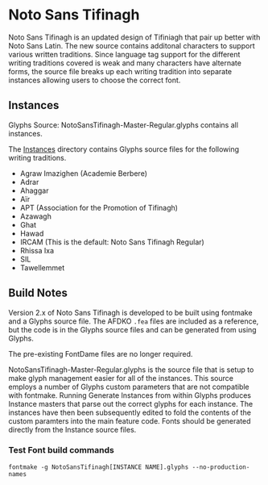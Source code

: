 # Noto Sans Tifinagh

Noto Sans Tifinagh is an updated design of Tifiniagh that pair up better with Noto Sans Latin. The new source contains additonal characters to support various written traditions. Since language tag support for the different writing traditions covered is weak and many characters have alternate forms, the source file breaks up each writing tradition into separate instances allowing users to choose the correct font.

## Instances

Glyphs Source: NotoSansTifinagh-Master-Regular.glyphs contains all instances.

The [Instances](noto-source/src/NotoSansTifinagh/Instances) directory contains Glyphs source files for the following writing traditions.

  - Agraw Imazighen (Academie Berbere)
  - Adrar
  - Ahaggar
  - Aïr
  - APT (Association for the Promotion of Tifinagh)
  - Azawagh
  - Ghat
  - Hawad 
  - IRCAM (This is the default: Noto Sans Tifinagh Regular)
  - Rhissa Ixa
  - SIL
  - Tawellemmet


## Build Notes

Version 2.x of Noto Sans Tifinagh is developed to be built using fontmake and a Glyphs source file.
The AFDKO `.fea` files are included as a reference, but the code is in the Glyphs source files and can be generated from using Glyphs. 

The pre-existing FontDame files are no longer required.

NotoSansTifinagh-Master-Regular.glyphs is the source file that is setup to make glyph management easier for all of the instances. This source employs a number of Glyphs custom parameters that are not compatible with fontmake. Running Generate Instances from within Glyphs produces Instance masters that parse out the correct glyphs for each instance. The instances have then been subsequently edited to fold the contents of the custom paramters into the main feature code. Fonts should be generated directly from the Instance source files.

### Test Font build commands


    fontmake -g NotoSansTifinagh[INSTANCE NAME].glyphs --no-production-names
    
    

